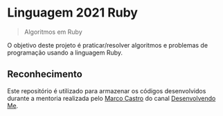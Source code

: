 # Linguagem 2021 Ruby

> Algoritmos em Ruby

O objetivo deste projeto é praticar/resolver algoritmos e problemas de programação usando a linguagem Ruby.

## Reconhecimento

Este repositório é utilizado para armazenar os códigos desenvolvidos durante a mentoria realizada pelo [Marco Castro](https://github.com/marcodotcastro) do canal [Desenvolvendo Me](https://www.youtube.com/channel/UCp98bXHSc01w8fBfkkgHB1Q).